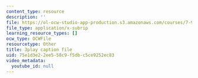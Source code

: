 ```yaml
---
content_type: resource
description: ''
file: https://ol-ocw-studio-app-production.s3.amazonaws.com/courses/7-91j-foundations-of-computational-and-systems-biology-spring-2014/75e1d3e22ee558c9f5dbc5ce9252ec83_kKyrR0cFrEg.srt
file_type: application/x-subrip
learning_resource_types: []
ocw_type: OCWFile
resourcetype: Other
title: 3play caption file
uid: 75e1d3e2-2ee5-58c9-f5db-c5ce9252ec83
video_metadata:
  youtube_id: null
---
```

